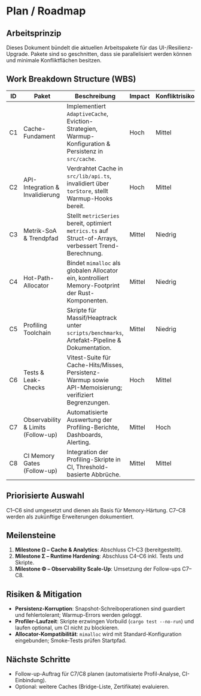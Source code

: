 # Plan / Roadmap

## Arbeitsprinzip
Dieses Dokument bündelt die aktuellen Arbeitspakete für das UI-/Resilienz-Upgrade. Pakete sind so geschnitten, dass sie parallelisiert werden können und minimale Konfliktflächen besitzen.

## Work Breakdown Structure (WBS)

| ID | Paket | Beschreibung | Impact | Konfliktrisiko |
|----|-------|--------------|--------|----------------|
| C1 | Cache-Fundament | Implementiert `AdaptiveCache`, Eviction-Strategien, Warmup-Konfiguration & Persistenz in `src/cache`. | Hoch | Mittel |
| C2 | API-Integration & Invalidierung | Verdrahtet Cache in `src/lib/api.ts`, invalidiert über `torStore`, stellt Warmup-Hooks bereit. | Hoch | Mittel |
| C3 | Metrik-SoA & Trendpfad | Stellt `metricSeries` bereit, optimiert `metrics.ts` auf Struct-of-Arrays, verbessert Trend-Berechnung. | Mittel | Niedrig |
| C4 | Hot-Path-Allocator | Bindet `mimalloc` als globalen Allocator ein, kontrolliert Memory-Footprint der Rust-Komponenten. | Mittel | Niedrig |
| C5 | Profiling Toolchain | Skripte für Massif/Heaptrack unter `scripts/benchmarks`, Artefakt-Pipeline & Dokumentation. | Mittel | Niedrig |
| C6 | Tests & Leak-Checks | Vitest-Suite für Cache-Hits/Misses, Persistenz-Warmup sowie API-Memoisierung; verifiziert Begrenzungen. | Hoch | Mittel |
| C7 | Observability & Limits (Follow-up) | Automatisierte Auswertung der Profiling-Berichte, Dashboards, Alerting. | Mittel | Hoch |
| C8 | CI Memory Gates (Follow-up) | Integration der Profiling-Skripte in CI, Threshold-basierte Abbrüche. | Mittel | Mittel |

## Priorisierte Auswahl
C1–C6 sind umgesetzt und dienen als Basis für Memory-Härtung. C7–C8 werden als zukünftige Erweiterungen dokumentiert.

## Meilensteine
1. **Milestone Ω – Cache & Analytics**: Abschluss C1–C3 (bereitgestellt).
2. **Milestone Σ – Runtime Hardening**: Abschluss C4–C6 inkl. Tests und Skripte.
3. **Milestone Φ – Observability Scale-Up**: Umsetzung der Follow-ups C7–C8.

## Risiken & Mitigation
- **Persistenz-Korruption**: Snapshot-Schreiboperationen sind guardiert und fehlertolerant; Warmup-Errors werden geloggt.
- **Profiler-Laufzeit**: Skripte erzwingen Vorbuild (`cargo test --no-run`) und laufen optional, um CI nicht zu blockieren.
- **Allocator-Kompatibilität**: `mimalloc` wird mit Standard-Konfiguration eingebunden; Smoke-Tests prüfen Startpfad.

## Nächste Schritte
- Follow-up-Auftrag für C7/C8 planen (automatisierte Profil-Analyse, CI-Einbindung).
- Optional: weitere Caches (Bridge-Liste, Zertifikate) evaluieren.
